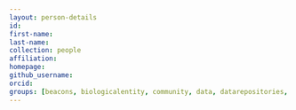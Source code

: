 ```yaml
---
layout: person-details
id:
first-name:
last-name:
collection: people
affiliation:
homepage:
github_username:
orcid:
groups: [beacons, biologicalentity, community, data, datarepositories, event, organisation, person, phenotypes, proteinannotations, samples, standard, tool, trainingmaterial, validation]
---
```

